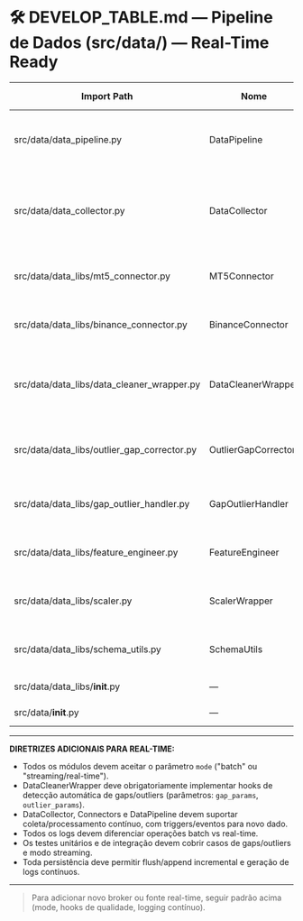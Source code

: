 # 🛠️ DEVELOP\_TABLE.md — Pipeline de Dados (src/data/) — Real-Time Ready

| Import Path                                    | Nome                | Tipo   | Entradas / Assinatura                                                    | Retorno        | Descrição resumida                                                            | Status | TAG     | Responsável | Dependências                         | Link SPEC                       | Teste                                       |
| ---------------------------------------------- | ------------------- | ------ | ------------------------------------------------------------------------ | -------------- | ----------------------------------------------------------------------------- | ------ | ------- | ----------- | ------------------------------------ | ------------------------------- | ------------------------------------------- |
| src/data/data\_pipeline.py                     | DataPipeline        | class  | symbol, timeframe, config, debug, ...                                    | instância      | Orquestrador principal: batch e real-time, inclui detecção de gaps/outliers   | NOVO   | @SPEC   | Eng. Sênior | data\_collector, data\_libs/\*       | ESPEC\_CONCEITUAL\_SRC\_DATA.md | tests/unit/test\_data\_pipeline.py          |
| src/data/data\_collector.py                    | DataCollector       | class  | broker, symbol, timeframe, start\_date, end\_date, data\_type, mode, ... | DataFrame      | Wrapper central plugável, suporta batch/streaming, controla gaps              | NOVO   | @SPEC   | Eng. Sênior | data\_libs/<broker>\_connector       | ESPEC\_CONCEITUAL\_SRC\_DATA.md | tests/unit/test\_data\_collector.py         |
| src/data/data\_libs/mt5\_connector.py          | MT5Connector        | class  | config, debug, mode, ...                                                 | instância      | Conector/collector para MetaTrader 5 (batch e streaming)                      | PRONTO | @STABLE | Eng. Sênior | utils.mt5\_connection                | ESPEC\_CONCEITUAL\_SRC\_DATA.md | tests/unit/test\_mt5\_connector.py          |
| src/data/data\_libs/binance\_connector.py      | BinanceConnector    | class  | config, debug, mode, ...                                                 | instância      | Conector/collector para Binance API (batch e streaming)                       | NOVO   | @SPEC   | Eng. Sênior | requests, binance-api, etc.          | ESPEC\_CONCEITUAL\_SRC\_DATA.md | tests/unit/test\_binance\_connector.py      |
| src/data/data\_libs/data\_cleaner\_wrapper.py  | DataCleanerWrapper  | class  | df, ohlc\_decimals, debug, mode, gap\_params, outlier\_params, ...       | DataFrame      | Limpeza/validação estrita, sem corrigir gap/outlier, só remover NaN essencial | PRONTO | @STABLE | Eng. Sênior | utils.DataCleaner                    | ESPEC\_CONCEITUAL\_SRC\_DATA.md | tests/unit/test\_data\_cleaner\_wrapper.py  |
| src/data/data\_libs/outlier\_gap\_corrector.py | OutlierGapCorrector | class  | freq, strategies, debug                                                  | DataFrame      | Detecção/correção plugável de gaps e outliers, edge cases, flags de auditoria | PRONTO | @STABLE | Eng. Sênior | pandas, numpy                        | ESPEC\_CONCEITUAL\_SRC\_DATA.md | tests/unit/test\_outlier\_gap\_corrector.py |
| src/data/data\_libs/gap\_outlier\_handler.py   | GapOutlierHandler   | class  | df, strategy, params, ...                                                | DataFrame      | Handler dedicado: detecção/correção de gaps/outliers parametrizada            | NOVO   | @SPEC   | Eng. Sênior | pandas, numpy                        | ESPEC\_CONCEITUAL\_SRC\_DATA.md | tests/unit/test\_gap\_outlier\_handler.py   |
| src/data/data\_libs/feature\_engineer.py       | FeatureEngineer     | class  | df, features, debug, ...                                                 | DataFrame      | Wrapper p/ cálculo de features técnicas (batch/streaming)                     | NOVO   | @SPEC   | Eng. Sênior | utils.FeatureCalculator              | ESPEC\_CONCEITUAL\_SRC\_DATA.md | tests/unit/test\_feature\_engineer.py       |
| src/data/data\_libs/scaler.py                  | ScalerWrapper       | class  | df, debug, scaler\_path, ...                                             | tuple          | Wrapper p/ normalização (MLP) + save scaler                                   | NOVO   | @SPEC   | Eng. Sênior | utils.ScalerUtils                    | ESPEC\_CONCEITUAL\_SRC\_DATA.md | tests/unit/test\_scaler\_wrapper.py         |
| src/data/data\_libs/schema\_utils.py           | SchemaUtils         | class  | df, schema\_path, ...                                                    | DataFrame/bool | Wrapper p/ validação e alinhamento schema                                     | NOVO   | @SPEC   | Eng. Sênior | utils.load\_feature\_list, align\_df | ESPEC\_CONCEITUAL\_SRC\_DATA.md | tests/unit/test\_schema\_utils.py           |
| src/data/data\_libs/**init**.py                | —                   | módulo | —                                                                        | —              | Inicialização do pacote data\_libs                                            | NOVO   | @SPEC   | Eng. Sênior | —                                    | ESPEC\_CONCEITUAL\_SRC\_DATA.md | —                                           |
| src/data/**init**.py                           | —                   | módulo | —                                                                        | —              | Inicialização do pacote src/data                                              | NOVO   | @SPEC   | Eng. Sênior | —                                    | ESPEC\_CONCEITUAL\_SRC\_DATA.md | —                                           |

---

**DIRETRIZES ADICIONAIS PARA REAL-TIME:**

* Todos os módulos devem aceitar o parâmetro `mode` ("batch" ou "streaming/real-time").
* DataCleanerWrapper deve obrigatoriamente implementar hooks de detecção automática de gaps/outliers (parâmetros: `gap_params`, `outlier_params`).
* DataCollector, Connectors e DataPipeline devem suportar coleta/processamento contínuo, com triggers/eventos para novo dado.
* Todos os logs devem diferenciar operações batch vs real-time.
* Os testes unitários e de integração devem cobrir casos de gaps/outliers e modo streaming.
* Toda persistência deve permitir flush/append incremental e geração de logs contínuos.

---

> Para adicionar novo broker ou fonte real-time, seguir padrão acima (mode, hooks de qualidade, logging contínuo).
